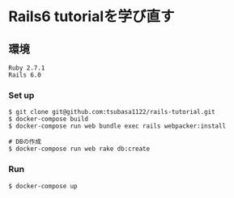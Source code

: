 # Rails6 tutorialを学び直す

## 環境
```
Ruby 2.7.1
Rails 6.0
```


### Set up
```
$ git clone git@github.com:tsubasa1122/rails-tutorial.git
$ docker-compose build
$ docker-compose run web bundle exec rails webpacker:install

# DBの作成
$ docker-compose run web rake db:create
```

### Run
```
$ docker-compose up
```

